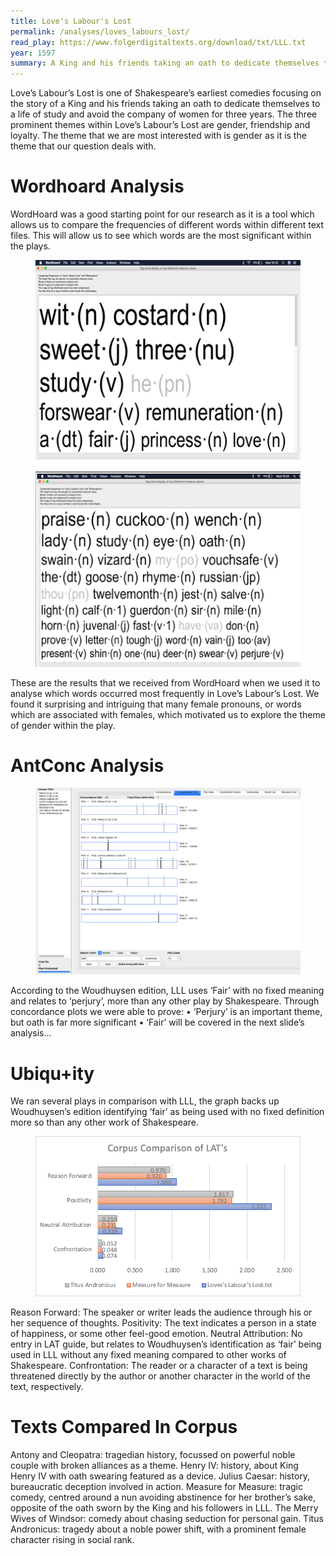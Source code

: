 ```yaml
---
title: Love's Labour's Lost
permalink: /analyses/loves_labours_lost/
read_play: https://www.folgerdigitaltexts.org/download/txt/LLL.txt
year: 1597
summary: A King and his friends taking an oath to dedicate themselves to a life of study and avoid the company of women for three years
---
```


Love’s Labour’s Lost is one of Shakespeare’s earliest comedies focusing on the story of a King and his friends taking an oath to dedicate themselves to a life of study and avoid the company of women for three years. The three prominent themes within Love’s Labour’s Lost are gender, friendship and loyalty. The theme that we are most interested with is gender as it is the theme that our question deals with. 

**Wordhoard Analysis**
======================
WordHoard was a good starting point for our research as it is a tool which allows us to compare the frequencies of different words within different text files. This will allow us to see which words are the most significant within the plays.

<figure>
<img src="image1.png"/>
</figure>

<figure>
<img src="image2.png"/>
</figure>

These are the results that we received from WordHoard when we used it to analyse which words occurred most frequently in Love’s Labour’s Lost. We found it surprising and intriguing that many female pronouns, or words which are associated with females, which motivated us to explore the theme of gender within the play.


**AntConc Analysis**
====================

<figure>
<img src="image3.png"/>
</figure>

According to the Woudhuysen edition, LLL uses ‘Fair’ with no fixed meaning and relates to ‘perjury’, more than any other play by Shakespeare. Through concordance plots we were able to prove:
•	‘Perjury’ is an important theme, but oath is far more significant
•	‘Fair’ will be covered in the next slide’s analysis...


**Ubiqu+ity**
=============

We ran several plays in comparison with LLL, the graph backs up Woudhuysen’s edition identifying ‘fair’ as being used with no fixed definition more so than any other work of Shakespeare.

<figure>
<img src="image4.png"/>
</figure>

Reason Forward: The speaker or writer leads the audience through his or her sequence of thoughts.
Positivity: The text indicates a person in a state of happiness, or some other feel-good emotion.
Neutral Attribution: No entry in LAT guide, but relates to Woudhuysen’s identification as ‘fair’ being used in LLL without any fixed meaning compared to other works of Shakespeare.
Confrontation: The reader or a character of a text is being threatened directly by the author or another character in the world of the text, respectively.


**Texts Compared In Corpus**
============================
Antony and Cleopatra: tragedian history, focussed on powerful noble couple with broken alliances as a theme.
Henry IV: history, about King Henry IV with oath swearing featured as a device.
Julius Caesar: history, bureaucratic deception involved in action.
Measure for Measure: tragic comedy, centred around a nun avoiding abstinence for her brother’s sake, opposite of the oath sworn by the King and his followers in LLL.
The Merry Wives of Windsor: comedy about chasing seduction for personal gain.
Titus Andronicus: tragedy about a noble power shift, with a prominent female character rising in social rank.

